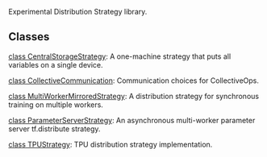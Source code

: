 Experimental Distribution Strategy library.
## Classes
[class CentralStorageStrategy](https://tensorflow.google.cn/api_docs/python/tf/distribute/experimental/CentralStorageStrategy): A one-machine strategy that puts all variables on a single device.

[class CollectiveCommunication](https://tensorflow.google.cn/api_docs/python/tf/distribute/experimental/CollectiveCommunication): Communication choices for CollectiveOps.

[class MultiWorkerMirroredStrategy](https://tensorflow.google.cn/api_docs/python/tf/distribute/experimental/MultiWorkerMirroredStrategy): A distribution strategy for synchronous training on multiple workers.

[class ParameterServerStrategy](https://tensorflow.google.cn/api_docs/python/tf/distribute/experimental/ParameterServerStrategy): An asynchronous multi-worker parameter server tf.distribute strategy.

[class TPUStrategy](https://tensorflow.google.cn/api_docs/python/tf/distribute/experimental/TPUStrategy): TPU distribution strategy implementation.

